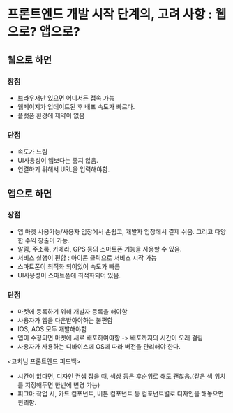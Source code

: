 # 프론트엔드 개발 시작 단계의, 고려 사항 : 웹으로? 앱으로?

## 웹으로 하면

### 장점

- 브라우저만 있으면 어디서든 접속 가능
- 웹페이지가 업데이트된 후 배포 속도가 빠르다.
- 플랫폼 환경에 제약이 없음

### 단점

- 속도가 느림
- UI사용성이 앱보다는 좋지 않음.
- 연결하기 위해서 URL을 입력해야함.

## 앱으로 하면

### 장점

- 앱 마켓 사용가능/사용자 입장에서 손쉽고, 개발자 입장에서 결제 쉬움. 그리고 다양한 수익 창출이 가능.
- 알림, 주소록, 카메라, GPS 등의 스마트폰 기능을 사용할 수 있음.
- 서비스 실행이 편함 : 아이콘 클릭으로 서비스 시작 가능
- 스마트폰이 최적화 되어있어 속도가 빠름
- UI사용성이 스마트폰에 최적화되어 있음.

### 단점

- 마켓에 등록하기 위해 개발자 등록을 해야함
- 사용자가 앱을 다운받아야하는 불편함
- IOS, AOS 모두 개발해야함
- 앱이 수정되면 마켓에 새로 배포하여야함 -> 배포까지의 시간이 오래 걸림
- 사용자가 사용하는 디바이스에 OS에 따라 버전을 관리해야 한다.


<코치님 프론트엔드 피드백>
- 시간이 없다면, 디자인 컨셉 잡을 때, 색상 등은 후순위로 해도 괜찮음.(같은 색 위치를 지정해두면 한번에 변경 가능)
- 피그마 작업 시, 카드 컴포넌트, 버튼 컴포넌트 등 컴포넌트별로 디자인을 해놓으면 편리함.